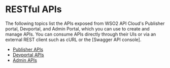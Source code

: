 # RESTful APIs

The following topics list the APIs exposed from WSO2 API Cloud's
Publisher portal, Devportal, and Admin Portal, which you can use to create and
manage APIs. You can consume APIs directly through their UIs or via an
external REST client such as cURL or the [Swagger API
console].

-   [Publisher APIs](../publisher-v1)
-   [Devportal APIs](../devportal-v1)
-   [Admin APIs](../admin-v1)
